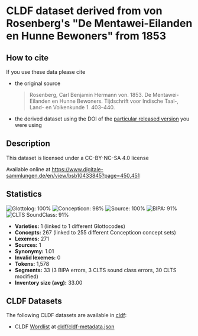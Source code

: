 # CLDF dataset derived from von Rosenberg's "De Mentawei-Eilanden en Hunne Bewoners" from 1853

## How to cite

If you use these data please cite
- the original source
  > Rosenberg, Carl Benjamin Hermann von. 1853. De Mentawei-Eilanden en Hunne Bewoners. Tijdschrift voor Indische Taal-, Land- en Volkenkunde 1. 403–440.
- the derived dataset using the DOI of the [particular released version](../../releases/) you were using

## Description


This dataset is licensed under a CC-BY-NC-SA 4.0 license

Available online at https://www.digitale-sammlungen.de/en/view/bsb10433845?page=450,451

## Statistics


![Glottolog: 100%](https://img.shields.io/badge/Glottolog-100%25-brightgreen.svg "Glottolog: 100%")
![Concepticon: 98%](https://img.shields.io/badge/Concepticon-98%25-green.svg "Concepticon: 98%")
![Source: 100%](https://img.shields.io/badge/Source-100%25-brightgreen.svg "Source: 100%")
![BIPA: 91%](https://img.shields.io/badge/BIPA-91%25-green.svg "BIPA: 91%")
![CLTS SoundClass: 91%](https://img.shields.io/badge/CLTS%20SoundClass-91%25-green.svg "CLTS SoundClass: 91%")

- **Varieties:** 1 (linked to 1 different Glottocodes)
- **Concepts:** 267 (linked to 255 different Concepticon concept sets)
- **Lexemes:** 271
- **Sources:** 1
- **Synonymy:** 1.01
- **Invalid lexemes:** 0
- **Tokens:** 1,578
- **Segments:** 33 (3 BIPA errors, 3 CLTS sound class errors, 30 CLTS modified)
- **Inventory size (avg):** 33.00

## CLDF Datasets

The following CLDF datasets are available in [cldf](cldf):

- CLDF [Wordlist](https://github.com/cldf/cldf/tree/master/modules/Wordlist) at [cldf/cldf-metadata.json](cldf/cldf-metadata.json)